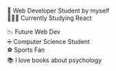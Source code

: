 🚀 Web Developer Student by myself<br/>
    👨🏻‍💻 Currently Studying React<br/>

📉 Future Web Dev<br/>
➗ Computer Science Student<br/>
⚽ Sports Fan<br/>
📚 I love books about psychology<br/>

